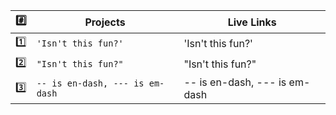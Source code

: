 |  :hash:              |Projects                          |Live Links                         |
|----------------|-------------------------------|-----------------------------|
|:one:|`'Isn't this fun?'`            |'Isn't this fun?'            |
|:two:          |`"Isn't this fun?"`            |"Isn't this fun?"            |
|:three:          |`-- is en-dash, --- is em-dash`|-- is en-dash, --- is em-dash|
